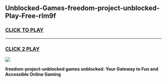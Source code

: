 
## Unblocked-Games-freedom-project-unblocked-Play-Free-rlm9f
<h3>
<a href="https://premium76.site?title=freedom-project-unblocked&ref=12A">CLICK TO PLAY</a></h3>
<hr>

<h3>
<a href="https://premium76.site?title=freedom-project-unblocked&ref=12A">CLICK 2 PLAY</a>
  
</h3>

<a href="https://premium76.site?title=freedom-project-unblocked&ref=12A"><img src="https://clearcache.store/games.png"></a>


**freedom-project-unblocked games unblocked: Your Gateway to Fun and Accessible Online Gaming**
